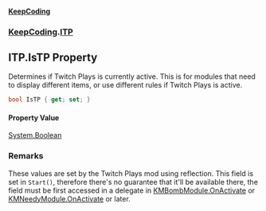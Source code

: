 #### [KeepCoding](index.md 'index')
### [KeepCoding](KeepCoding.md 'KeepCoding').[ITP](KeepCoding_ITP.md 'KeepCoding.ITP')
## ITP.IsTP Property
Determines if Twitch Plays is currently active. This is for modules that need to display different items, or use different rules if Twitch Plays is active.  
```csharp
bool IsTP { get; set; }
```
#### Property Value
[System.Boolean](https://docs.microsoft.com/en-us/dotnet/api/System.Boolean 'System.Boolean')
### Remarks
These values are set by the Twitch Plays mod using reflection. This field is set in `Start()`, therefore there's no guarantee that it'll be available there, the field must be first accessed in a delegate in [KMBombModule.OnActivate](https://docs.microsoft.com/en-us/dotnet/api/KMBombModule.OnActivate 'KMBombModule.OnActivate') or [KMNeedyModule.OnActivate](https://docs.microsoft.com/en-us/dotnet/api/KMNeedyModule.OnActivate 'KMNeedyModule.OnActivate') or later.  
